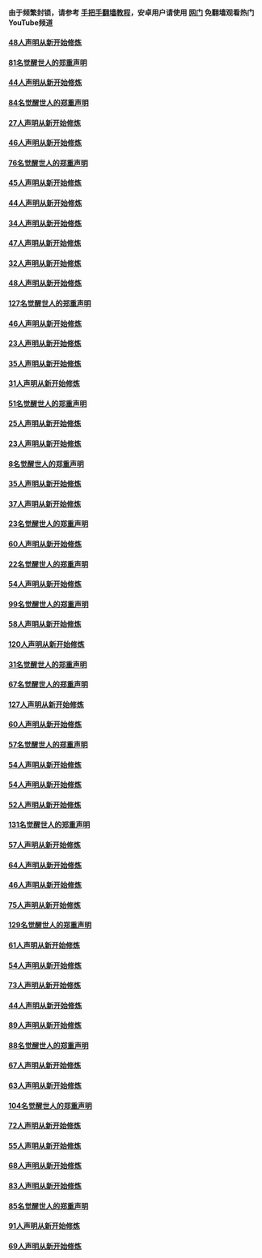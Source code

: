 #### 由于频繁封锁，请参考 [手把手翻墙教程](https://github.com/gfw-breaker/guides/wiki/)，安卓用户请使用 [网门](https://github.com/gfw-breaker/nogfw/blob/master/dl.md?t=03071300) 免翻墙观看热门YouTube频道 

#### [48人声明从新开始修炼](../pages/91/421605.md?t=03071300) 

#### [81名觉醒世人的郑重声明](../pages/91/421656.md?t=03071300) 

#### [44人声明从新开始修炼](../pages/91/421544.md?t=03071300) 

#### [84名觉醒世人的郑重声明](../pages/91/421543.md?t=03071300) 

#### [27人声明从新开始修炼](../pages/91/421465.md?t=03071300) 

#### [46人声明从新开始修炼](../pages/91/421454.md?t=03071300) 

#### [76名觉醒世人的郑重声明](../pages/91/421453.md?t=03071300) 

#### [45人声明从新开始修炼](../pages/91/421452.md?t=03071300) 

#### [44人声明从新开始修炼](../pages/91/421422.md?t=03071300) 

#### [34人声明从新开始修炼](../pages/91/421322.md?t=03071300) 

#### [47人声明从新开始修炼](../pages/91/421264.md?t=03071300) 

#### [32人声明从新开始修炼](../pages/91/421225.md?t=03071300) 

#### [48人声明从新开始修炼](../pages/91/421202.md?t=03071300) 

#### [127名觉醒世人的郑重声明](../pages/91/421224.md?t=03071300) 

#### [46人声明从新开始修炼](../pages/91/421203.md?t=03071300) 

#### [23人声明从新开始修炼](../pages/91/421138.md?t=03071300) 

#### [35人声明从新开始修炼](../pages/91/421122.md?t=03071300) 

#### [31人声明从新开始修炼](../pages/91/421081.md?t=03071300) 

#### [51名觉醒世人的郑重声明](../pages/91/421080.md?t=03071300) 

#### [25人声明从新开始修炼](../pages/91/421020.md?t=03071300) 

#### [23人声明从新开始修炼](../pages/91/420884.md?t=03071300) 

#### [8名觉醒世人的郑重声明](../pages/91/420883.md?t=03071300) 

#### [35人声明从新开始修炼](../pages/91/420809.md?t=03071300) 

#### [37人声明从新开始修炼](../pages/91/420766.md?t=03071300) 

#### [23名觉醒世人的郑重声明](../pages/91/420765.md?t=03071300) 

#### [60人声明从新开始修炼](../pages/91/420727.md?t=03071300) 

#### [22名觉醒世人的郑重声明](../pages/91/420726.md?t=03071300) 

#### [54人声明从新开始修炼](../pages/91/420529.md?t=03071300) 

#### [99名觉醒世人的郑重声明](../pages/91/420528.md?t=03071300) 

#### [58人声明从新开始修炼](../pages/91/420198.md?t=03071300) 

#### [120人声明从新开始修炼](../pages/91/420141.md?t=03071300) 

#### [31名觉醒世人的郑重声明](../pages/91/420197.md?t=03071300) 

#### [67名觉醒世人的郑重声明](../pages/91/420140.md?t=03071300) 

#### [127人声明从新开始修炼](../pages/91/420082.md?t=03071300) 

#### [60人声明从新开始修炼](../pages/91/420081.md?t=03071300) 

#### [57名觉醒世人的郑重声明](../pages/91/420080.md?t=03071300) 

#### [54人声明从新开始修炼](../pages/91/419533.md?t=03071300) 

#### [54人声明从新开始修炼](../pages/91/419532.md?t=03071300) 

#### [52人声明从新开始修炼](../pages/91/419531.md?t=03071300) 

#### [131名觉醒世人的郑重声明](../pages/91/419530.md?t=03071300) 

#### [57人声明从新开始修炼](../pages/91/419430.md?t=03071300) 

#### [64人声明从新开始修炼](../pages/91/419429.md?t=03071300) 

#### [46人声明从新开始修炼](../pages/91/419428.md?t=03071300) 

#### [75人声明从新开始修炼](../pages/91/419427.md?t=03071300) 

#### [129名觉醒世人的郑重声明](../pages/91/419426.md?t=03071300) 

#### [61人声明从新开始修炼](../pages/91/419198.md?t=03071300) 

#### [54人声明从新开始修炼](../pages/91/419197.md?t=03071300) 

#### [73人声明从新开始修炼](../pages/91/419196.md?t=03071300) 

#### [44人声明从新开始修炼](../pages/91/419075.md?t=03071300) 

#### [89人声明从新开始修炼](../pages/91/419074.md?t=03071300) 

#### [88名觉醒世人的郑重声明](../pages/91/419195.md?t=03071300) 

#### [67人声明从新开始修炼](../pages/91/419073.md?t=03071300) 

#### [63人声明从新开始修炼](../pages/91/419072.md?t=03071300) 

#### [104名觉醒世人的郑重声明](../pages/91/419071.md?t=03071300) 

#### [72人声明从新开始修炼](../pages/91/418902.md?t=03071300) 

#### [55人声明从新开始修炼](../pages/91/418901.md?t=03071300) 

#### [68人声明从新开始修炼](../pages/91/418900.md?t=03071300) 

#### [83人声明从新开始修炼](../pages/91/418757.md?t=03071300) 

#### [85名觉醒世人的郑重声明](../pages/91/418899.md?t=03071300) 

#### [91人声明从新开始修炼](../pages/91/418756.md?t=03071300) 

#### [69人声明从新开始修炼](../pages/91/418755.md?t=03071300) 

